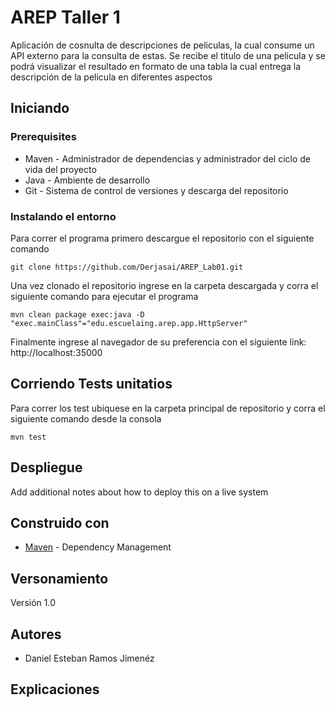 # AREP Taller 1

Aplicación de cosnulta de descripciones de peliculas, la cual consume un API externo para la consulta de estas. Se recibe el titulo de una pelicula y se podrá visualizar el resultado en formato de una tabla la cual entrega la descripción de la pelicula en diferentes aspectos

## Iniciando

### Prerequisites

- Maven - Administrador de dependencias y administrador del ciclo de vida del proyecto
- Java - Ambiente de desarrollo
-  Git - Sistema de control de versiones y descarga del repositorio

### Instalando el entorno

Para correr el programa primero descargue el repositorio con el siguiente comando
```
git clone https://github.com/Derjasai/AREP_Lab01.git
```

Una vez clonado el repositorio ingrese en la carpeta descargada y corra el siguiente comando para ejecutar el programa

```
mvn clean package exec:java -D "exec.mainClass"="edu.escuelaing.arep.app.HttpServer"
```

Finalmente ingrese al navegador de su preferencia con el siguiente link:
http://localhost:35000


## Corriendo Tests unitatios

Para correr los test ubiquese en la carpeta principal de repositorio y corra el siguiente comando desde la consola

```
mvn test
```

## Despliegue

Add additional notes about how to deploy this on a live system

## Construido con

* [Maven](https://maven.apache.org/) - Dependency Management

## Versonamiento

Versión 1.0

## Autores

* Daniel Esteban Ramos Jimenéz

## Explicaciones